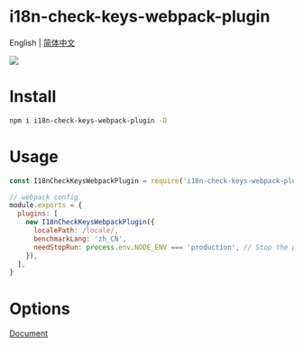 # i18n-check-keys-webpack-plugin

English | [简体中文](./README.zh_CN.md)

![](http://qiniuyun.hmydgz.top/doc/img/i18n-check-keys-webpack-plugin-img2.png)

# Install
```bash
npm i i18n-check-keys-webpack-plugin -D
```

# Usage
```js
const I18nCheckKeysWebpackPlugin = require('i18n-check-keys-webpack-plugin')

// webpack config
module.exports = {
  plugins: [
    new I18nCheckKeysWebpackPlugin({
      localePath: /locale/,
      benchmarkLang: 'zh_CN',
      needStopRun: process.env.NODE_ENV === 'production', // Stop the process if something is missing during packaging
    }),
  ],
}
```

# Options
[Document](https://github.com/heimeiyaodagongzai/i18n-check-keys#options)
